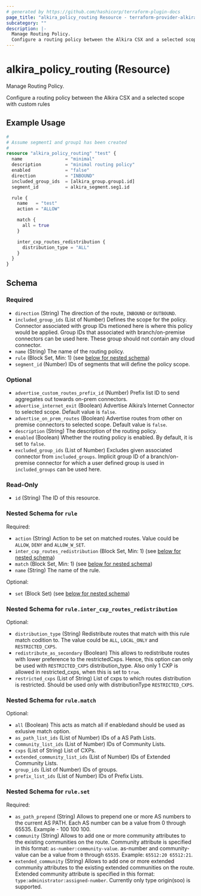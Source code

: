 ```yaml
---
# generated by https://github.com/hashicorp/terraform-plugin-docs
page_title: "alkira_policy_routing Resource - terraform-provider-alkira"
subcategory: ""
description: |-
  Manage Routing Policy.
  Configure a routing policy between the Alkira CSX and a selected scope with custom rules
---
```


# alkira_policy_routing (Resource)

Manage Routing Policy.

Configure a routing policy between the Alkira CSX and a selected scope with custom rules

## Example Usage

```terraform
#
# Assume segment1 and group1 has been created
#
resource "alkira_policy_routing" "test" {
  name                = "minimal"
  description         = "minimal routing policy"
  enabled             = "false"
  direction           = "INBOUND"
  included_group_ids  = [alkira_group.group1.id]
  segment_id          = alkira_segment.seg1.id

  rule {
    name   = "test"
    action = "ALLOW"

    match {
      all = true
    }

    inter_cxp_routes_redistribution {
      distribution_type = "ALL"
    }
  }
}
```

<!-- schema generated by tfplugindocs -->
## Schema

### Required

- `direction` (String) The direction of the route, `INBOUND` or `OUTBOUND`.
- `included_group_ids` (List of Number) Defines the scope for the policy. Connector associated with group IDs metioned here is where this policy would be applied. Group IDs that associated with branch/on-premise connectors can be used here. These group should not contain any cloud connector.
- `name` (String) The name of the routing policy.
- `rule` (Block Set, Min: 1) (see [below for nested schema](#nestedblock--rule))
- `segment_id` (Number) IDs of segments that will define the policy scope.

### Optional

- `advertise_custom_routes_prefix_id` (Number) Prefix list ID to send aggregates out towards on-prem connectors.
- `advertise_internet_exit` (Boolean) Advertise Alkira’s Internet Connector to selected scope. Default value is `false`.
- `advertise_on_prem_routes` (Boolean) Advertise routes from other on premise connectors to selected scope. Default value is `false`.
- `description` (String) The description of the routing policy.
- `enabled` (Boolean) Whether the routing policy is enabled. By default, it is set to `false`.
- `excluded_group_ids` (List of Number) Excludes given associated connector from `included_groups`. Implicit group ID of a branch/on-premise connector for which a user defined group is used in `included_groups` can be used here.

### Read-Only

- `id` (String) The ID of this resource.

<a id="nestedblock--rule"></a>
### Nested Schema for `rule`

Required:

- `action` (String) Action to be set on matched routes. Value could be `ALLOW`, `DENY` and `ALLOW_W_SET`.
- `inter_cxp_routes_redistribution` (Block Set, Min: 1) (see [below for nested schema](#nestedblock--rule--inter_cxp_routes_redistribution))
- `match` (Block Set, Min: 1) (see [below for nested schema](#nestedblock--rule--match))
- `name` (String) The name of the rule.

Optional:

- `set` (Block Set) (see [below for nested schema](#nestedblock--rule--set))

<a id="nestedblock--rule--inter_cxp_routes_redistribution"></a>
### Nested Schema for `rule.inter_cxp_routes_redistribution`

Optional:

- `distribution_type` (String) Redistribute routes that match with this rule match codition to. The value could be `ALL`, `LOCAL_ONLY` and `RESTRICTED_CXPS`.
- `redistribute_as_secondary` (Boolean) This allows to redistribute routes with lower preference to the restrictedCxps. Hence, this option can only be used with `RESTRICTED_CXPS` distribution_type. Also only 1 CXP is allowed in restricted_cxps, when this is set to `true`.
- `restricted_cxps` (List of String) List of cxps to which routes distribution is restricted. Should be used only with distributionType `RESTRICTED_CXPS`.


<a id="nestedblock--rule--match"></a>
### Nested Schema for `rule.match`

Optional:

- `all` (Boolean) This acts as match all if enabledand should be used as exlusive match option.
- `as_path_list_ids` (List of Number) IDs of a AS Path Lists.
- `community_list_ids` (List of Number) IDs of Community Lists.
- `cxps` (List of String) List of CXPs.
- `extended_community_list_ids` (List of Number) IDs of Extended Community Lists.
- `group_ids` (List of Number) IDs of groups.
- `prefix_list_ids` (List of Number) IDs of Prefix Lists.


<a id="nestedblock--rule--set"></a>
### Nested Schema for `rule.set`

Required:

- `as_path_prepend` (String) Allows to prepend one or more AS numbers to the current AS PATH. Each AS number can be a value from 0 through 65535. Example - 100 100 100.
- `community` (String) Allows to add one or more community attributes to the existing communities on the route. Community attribute is specified in this format: `as-number:community-value`. as-number and community-value can be a value from `0` through `65535`. Example: `65512:20 65512:21`.
- `extended_community` (String) Allows to add one or more extended community attributes to the existing extended communities on the route. Extended community attribute is specified in this format: `type:administrator:assigned-number`. Currently only type origin(soo) is supported.


